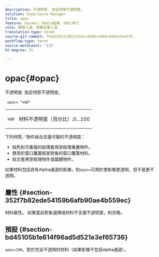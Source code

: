 ```yaml
---
description: 不透明度. 指定材質不透明度。
solution: Experience Manager
title: opac
feature: Dynamic Media經典，SDK/API
role: 開發人員，商業從業人員
translation-type: tm+mt
source-git-commit: 7910228217db2c97dccd306ce464c69da53ee576
workflow-type: tm+mt
source-wordcount: '112'
ht-degree: 3%

---
```



# opac{#opac}

不透明度. 指定材質不透明度。

` opac= *`val`*`

<table id="simpletable_6AB8CD75F526469FBC9FEAE049792EF2"> 
 <tr class="strow"> 
  <td class="stentry"> <p> <span class="varname"> val  </span> </p> </td> 
  <td class="stentry"> <p>材料不透明度（百分比）;0...100 </p> </td> 
 </tr> 
</table>

下列材質／物件組合支援可變的不透明度：

* 純色和可重複的紋理套用至紋理重疊物件。
* 應用於窗口覆蓋框架對象的窗口覆蓋材料。
* 貼文套用至紋理物件或牆體物件。

如果材料包括具有Alpha通道的影像，則`opac=`可用於使影像更透明，但不是更不透明。

## 屬性 {#section-352f7b82ede54159b6afb90ae4b559ec}

材料屬性。 如果當前對象選擇或材料不支援不透明度，則忽略。

## 預設 {#section-bd45105b1e614f96ad5d521e3ef65736}

`opac=100`，對於完全不透明的材料（如果影像不包括alpha通道）。
